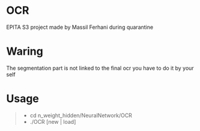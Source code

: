 # OCR
EPITA S3 project made by Massil Ferhani during quarantine

# Waring
The segmentation part is not linked to the final ocr you have to
do it by your self

# Usage
> - cd n_weight_hidden/NeuralNetwork/OCR
> - ./OCR [new | load]

